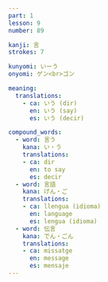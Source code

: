 ```yaml
---
part: 1
lesson: 9
number: 89

kanji: 言
strokes: 7

kunyomi: いーう
onyomi: ゲン<br>ゴン

meaning:
  translations:
    - ca: いう (dir)
      en: いう (say)
      es: いう (decir)

compound_words:
  - word: 言う
    kana: い・う
    translations:
    - ca: dir
      en: to say
      es: decir
  - word: 言語
    kana: げん・ご
    translations:
    - ca: llengua (idioma)
      en: language
      es: lengua (idioma)
  - word: 伝言
    kana: でん・ごん
    translations:
    - ca: missatge
      en: message
      es: mensaje
---
```

